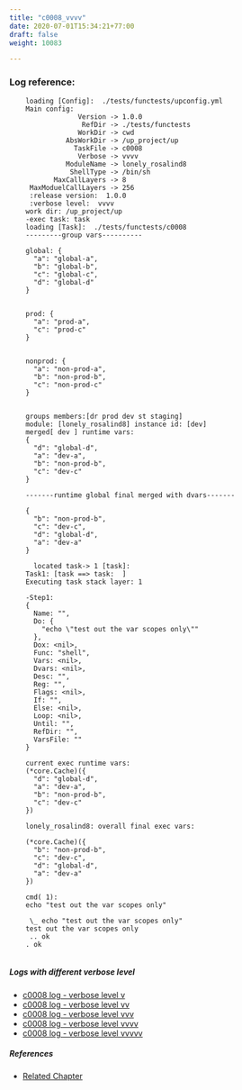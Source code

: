 ```yaml
---
title: "c0008_vvvv"
date: 2020-07-01T15:34:21+77:00
draft: false
weight: 10083

---
```


### Log reference: <no value>

```
    loading [Config]:  ./tests/functests/upconfig.yml
    Main config:
                 Version -> 1.0.0
                  RefDir -> ./tests/functests
                 WorkDir -> cwd
              AbsWorkDir -> /up_project/up
                TaskFile -> c0008
                 Verbose -> vvvv
              ModuleName -> lonely_rosalind8
               ShellType -> /bin/sh
           MaxCallLayers -> 8
     MaxModuelCallLayers -> 256
     :release version:  1.0.0
     :verbose level:  vvvv
    work dir: /up_project/up
    -exec task: task
    loading [Task]:  ./tests/functests/c0008
    ---------group vars----------
    
    global: {
      "a": "global-a",
      "b": "global-b",
      "c": "global-c",
      "d": "global-d"
    }
    
    
    prod: {
      "a": "prod-a",
      "c": "prod-c"
    }
    
    
    nonprod: {
      "a": "non-prod-a",
      "b": "non-prod-b",
      "c": "non-prod-c"
    }
    
    
    groups members:[dr prod dev st staging]
    module: [lonely_rosalind8] instance id: [dev]
    merged[ dev ] runtime vars:
    {
      "d": "global-d",
      "a": "dev-a",
      "b": "non-prod-b",
      "c": "dev-c"
    }
    
    -------runtime global final merged with dvars-------
    
    {
      "b": "non-prod-b",
      "c": "dev-c",
      "d": "global-d",
      "a": "dev-a"
    }
    
      located task-> 1 [task]: 
    Task1: [task ==> task:  ]
    Executing task stack layer: 1
    
    -Step1:
    {
      Name: "",
      Do: {
        "echo \"test out the var scopes only\""
      },
      Dox: <nil>,
      Func: "shell",
      Vars: <nil>,
      Dvars: <nil>,
      Desc: "",
      Reg: "",
      Flags: <nil>,
      If: "",
      Else: <nil>,
      Loop: <nil>,
      Until: "",
      RefDir: "",
      VarsFile: ""
    }
    
    current exec runtime vars:
    (*core.Cache)({
      "d": "global-d",
      "a": "dev-a",
      "b": "non-prod-b",
      "c": "dev-c"
    })
    
    lonely_rosalind8: overall final exec vars:
    
    (*core.Cache)({
      "b": "non-prod-b",
      "c": "dev-c",
      "d": "global-d",
      "a": "dev-a"
    })
    
    cmd( 1):
    echo "test out the var scopes only"
    
     \_ echo "test out the var scopes only"
    test out the var scopes only
     .. ok
    . ok
    
```

##### Logs with different verbose level
* [c0008 log - verbose level v](../../logs/c0008_v)
* [c0008 log - verbose level vv](../../logs/c0008_vv)
* [c0008 log - verbose level vvv](../../logs/c0008_vvv)
* [c0008 log - verbose level vvvv](../../logs/c0008_vvvv)
* [c0008 log - verbose level vvvvv](../../logs/c0008_vvvvv)

##### References
* [Related Chapter](../../scope/c0008)
